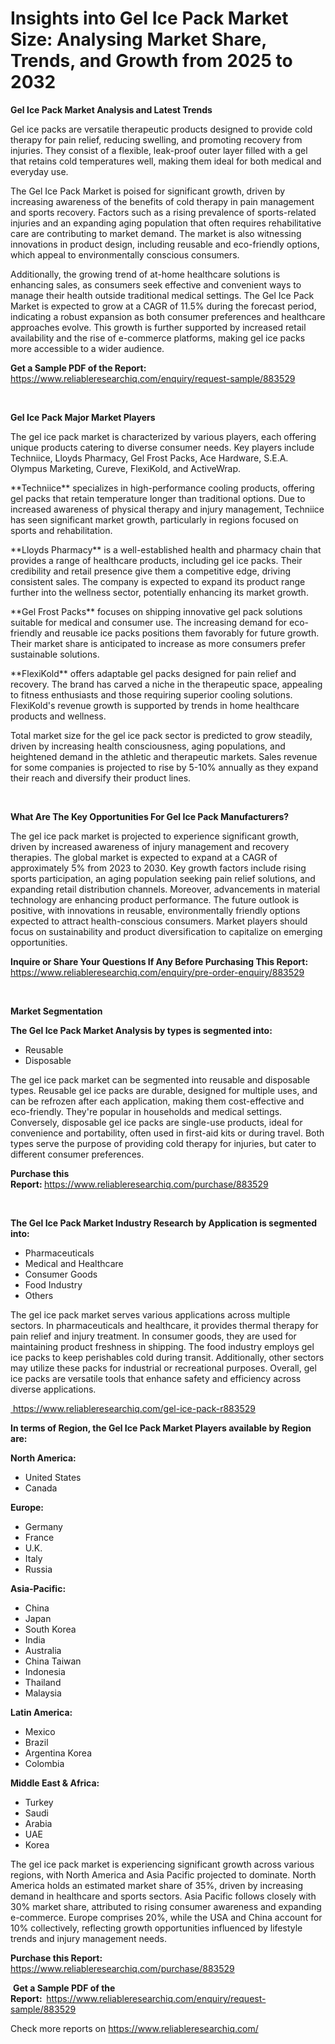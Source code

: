 <p><h1>Insights into Gel Ice Pack Market Size: Analysing Market Share, Trends, and Growth from 2025 to 2032</h1></p><p><strong>Gel Ice Pack Market Analysis and Latest Trends</strong></p>
<p><p>Gel ice packs are versatile therapeutic products designed to provide cold therapy for pain relief, reducing swelling, and promoting recovery from injuries. They consist of a flexible, leak-proof outer layer filled with a gel that retains cold temperatures well, making them ideal for both medical and everyday use.</p><p>The Gel Ice Pack Market is poised for significant growth, driven by increasing awareness of the benefits of cold therapy in pain management and sports recovery. Factors such as a rising prevalence of sports-related injuries and an expanding aging population that often requires rehabilitative care are contributing to market demand. The market is also witnessing innovations in product design, including reusable and eco-friendly options, which appeal to environmentally conscious consumers.</p><p>Additionally, the growing trend of at-home healthcare solutions is enhancing sales, as consumers seek effective and convenient ways to manage their health outside traditional medical settings. The Gel Ice Pack Market is expected to grow at a CAGR of 11.5% during the forecast period, indicating a robust expansion as both consumer preferences and healthcare approaches evolve. This growth is further supported by increased retail availability and the rise of e-commerce platforms, making gel ice packs more accessible to a wider audience.</p></p>
<p><strong>Get a Sample PDF of the Report:&nbsp;</strong> <a href="https://www.reliableresearchiq.com/enquiry/request-sample/883529?utm_campaign=2173&utm_medium=2&utm_source=Github&utm_content=ia&utm_term=08022025&utm_id=gel-ice-pack">https://www.reliableresearchiq.com/enquiry/request-sample/883529</a></p>
<p>&nbsp;</p>
<p><strong>Gel Ice Pack Major Market Players</strong></p>
<p><p>The gel ice pack market is characterized by various players, each offering unique products catering to diverse consumer needs. Key players include Techniice, Lloyds Pharmacy, Gel Frost Packs, Ace Hardware, S.E.A. Olympus Marketing, Cureve, FlexiKold, and ActiveWrap.</p><p>**Techniice** specializes in high-performance cooling products, offering gel packs that retain temperature longer than traditional options. Due to increased awareness of physical therapy and injury management, Techniice has seen significant market growth, particularly in regions focused on sports and rehabilitation.</p><p>**Lloyds Pharmacy** is a well-established health and pharmacy chain that provides a range of healthcare products, including gel ice packs. Their credibility and retail presence give them a competitive edge, driving consistent sales. The company is expected to expand its product range further into the wellness sector, potentially enhancing its market growth.</p><p>**Gel Frost Packs** focuses on shipping innovative gel pack solutions suitable for medical and consumer use. The increasing demand for eco-friendly and reusable ice packs positions them favorably for future growth. Their market share is anticipated to increase as more consumers prefer sustainable solutions.</p><p>**FlexiKold** offers adaptable gel packs designed for pain relief and recovery. The brand has carved a niche in the therapeutic space, appealing to fitness enthusiasts and those requiring superior cooling solutions. FlexiKold's revenue growth is supported by trends in home healthcare products and wellness.</p><p>Total market size for the gel ice pack sector is predicted to grow steadily, driven by increasing health consciousness, aging populations, and heightened demand in the athletic and therapeutic markets. Sales revenue for some companies is projected to rise by 5-10% annually as they expand their reach and diversify their product lines.</p></p>
<p>&nbsp;</p>
<p><strong>What Are The Key Opportunities For Gel Ice Pack Manufacturers?</strong></p>
<p><p>The gel ice pack market is projected to experience significant growth, driven by increased awareness of injury management and recovery therapies. The global market is expected to expand at a CAGR of approximately 5% from 2023 to 2030. Key growth factors include rising sports participation, an aging population seeking pain relief solutions, and expanding retail distribution channels. Moreover, advancements in material technology are enhancing product performance. The future outlook is positive, with innovations in reusable, environmentally friendly options expected to attract health-conscious consumers. Market players should focus on sustainability and product diversification to capitalize on emerging opportunities.</p></p>
<p><strong>Inquire or Share Your Questions If Any Before Purchasing This Report:</strong> <a href="https://www.reliableresearchiq.com/enquiry/pre-order-enquiry/883529?utm_campaign=2173&utm_medium=2&utm_source=Github&utm_content=ia&utm_term=08022025&utm_id=gel-ice-pack">https://www.reliableresearchiq.com/enquiry/pre-order-enquiry/883529</a></p>
<p>&nbsp;</p>
<p><strong>Market Segmentation</strong></p>
<p><strong>The Gel Ice Pack Market Analysis by types is segmented into:</strong></p>
<p><ul><li>Reusable</li><li>Disposable</li></ul></p>
<p><p>The gel ice pack market can be segmented into reusable and disposable types. Reusable gel ice packs are durable, designed for multiple uses, and can be refrozen after each application, making them cost-effective and eco-friendly. They're popular in households and medical settings. Conversely, disposable gel ice packs are single-use products, ideal for convenience and portability, often used in first-aid kits or during travel. Both types serve the purpose of providing cold therapy for injuries, but cater to different consumer preferences.</p></p>
<p><strong>Purchase this Report:&nbsp;</strong><a href="https://www.reliableresearchiq.com/purchase/883529?utm_campaign=2173&utm_medium=2&utm_source=Github&utm_content=ia&utm_term=08022025&utm_id=gel-ice-pack">https://www.reliableresearchiq.com/purchase/883529</a></p>
<p>&nbsp;</p>
<p><strong>The Gel Ice Pack Market Industry Research by Application is segmented into:</strong></p>
<p><ul><li>Pharmaceuticals</li><li>Medical and Healthcare</li><li>Consumer Goods</li><li>Food Industry</li><li>Others</li></ul></p>
<p><p>The gel ice pack market serves various applications across multiple sectors. In pharmaceuticals and healthcare, it provides thermal therapy for pain relief and injury treatment. In consumer goods, they are used for maintaining product freshness in shipping. The food industry employs gel ice packs to keep perishables cold during transit. Additionally, other sectors may utilize these packs for industrial or recreational purposes. Overall, gel ice packs are versatile tools that enhance safety and efficiency across diverse applications.</p></p>
<p><a href="https://www.reliableresearchiq.com/gel-ice-pack-r883529?utm_campaign=2173&utm_medium=2&utm_source=Github&utm_content=ia&utm_term=08022025&utm_id=gel-ice-pack">&nbsp;https://www.reliableresearchiq.com/gel-ice-pack-r883529</a></p>
<p><strong>In terms of Region, the Gel Ice Pack Market Players available by Region are:</strong></p>
<p>
    <p> <strong> North America: </strong>
        <ul>
            <li>United States</li>
            <li>Canada</li>
        </ul>
        </p> 
    <p> <strong> Europe: </strong>
        <ul>
            <li>Germany</li>
            <li>France</li>
            <li>U.K.</li>
            <li>Italy</li>
            <li>Russia</li>
        </ul>
        </p> 
    <p> <strong> Asia-Pacific: </strong>
        <ul>
            <li>China</li>
            <li>Japan</li>
            <li>South Korea</li>
            <li>India</li>
            <li>Australia</li>
            <li>China Taiwan</li>
            <li>Indonesia</li>
            <li>Thailand</li>
            <li>Malaysia</li>
        </ul>
        </p> 
    <p> <strong> Latin America: </strong>
        <ul>
            <li>Mexico</li>
            <li>Brazil</li>
            <li>Argentina Korea</li>
            <li>Colombia</li>
        </ul>
        </p> 
    <p> <strong> Middle East & Africa: </strong>
        <ul>
            <li>Turkey</li>
            <li>Saudi</li>
            <li>Arabia</li>
            <li>UAE</li>
            <li>Korea</li>
        </ul>
    </p>
    </p>
<p><p>The gel ice pack market is experiencing significant growth across various regions, with North America and Asia Pacific projected to dominate. North America holds an estimated market share of 35%, driven by increasing demand in healthcare and sports sectors. Asia Pacific follows closely with 30% market share, attributed to rising consumer awareness and expanding e-commerce. Europe comprises 20%, while the USA and China account for 10% collectively, reflecting growth opportunities influenced by lifestyle trends and injury management needs.</p></p>
<p><strong>Purchase this Report: </strong><a href="https://www.reliableresearchiq.com/purchase/883529?utm_campaign=2173&utm_medium=2&utm_source=Github&utm_content=ia&utm_term=08022025&utm_id=gel-ice-pack">https://www.reliableresearchiq.com/purchase/883529</a></p>
<p>&nbsp;<strong>Get a Sample PDF of the Report:&nbsp;&nbsp;</strong><a href="https://www.reliableresearchiq.com/enquiry/request-sample/883529?utm_campaign=2173&utm_medium=2&utm_source=Github&utm_content=ia&utm_term=08022025&utm_id=gel-ice-pack">https://www.reliableresearchiq.com/enquiry/request-sample/883529</a></p>
<p><strong></strong></p>
<p>Check more reports on <a href="https://www.reliableresearchiq.com/?utm_campaign=2173&utm_medium=2&utm_source=Github&utm_content=ia&utm_term=08022025&utm_id=gel-ice-pack">https://www.reliableresearchiq.com/</a></p>
